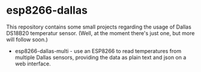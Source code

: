 

# esp8266-dallas

This repository contains some small projects regarding the usage of
Dallas DS18B20 temperatur sensor. (Well, at the moment there's just one,
but more will follow soon.)

* esp8266-dallas-multi - use an ESP8266 to read temperatures from multiple
  Dallas sensors, providing the data as plain text and json on a web
  interface.
